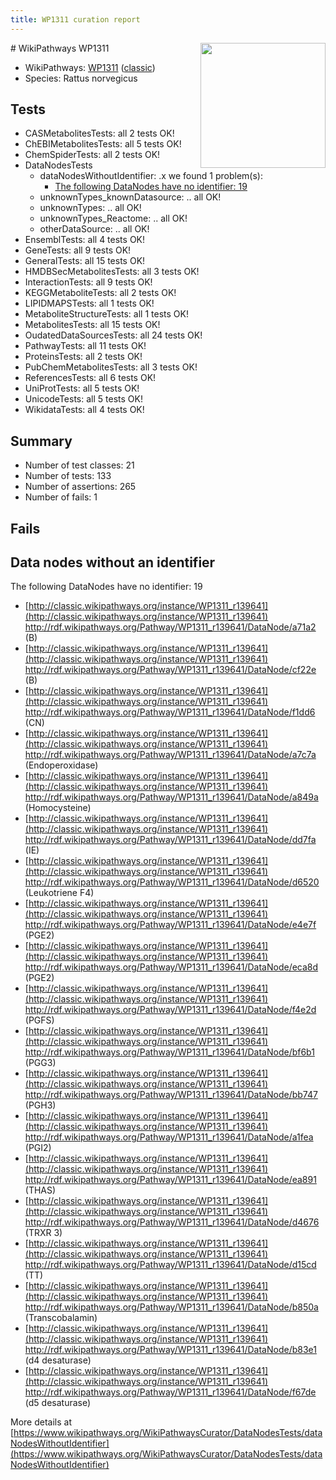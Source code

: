 ```yaml
---
title: WP1311 curation report
---
```


<img style="float: right; width: 200px" src="https://upload.wikimedia.org/wikipedia/commons/thumb/8/83/Wplogo_with_text_500.png/640px-Wplogo_with_text_500.png" />
# WikiPathways WP1311

* WikiPathways: [WP1311](https://wikipathways.org/pathways/WP1311) ([classic](https://classic.wikipathways.org/instance/WP1311))
* Species: Rattus norvegicus
## Tests
* CASMetabolitesTests: all 2 tests OK!
* ChEBIMetabolitesTests: all 5 tests OK!
* ChemSpiderTests: all 2 tests OK!
* DataNodesTests
    * dataNodesWithoutIdentifier: .x we found 1 problem(s):
        * [The following DataNodes have no identifier: 19](#8792c499)
    * unknownTypes_knownDatasource: .. all OK!
    * unknownTypes: .. all OK!
    * unknownTypes_Reactome: .. all OK!
    * otherDataSource: .. all OK!
* EnsemblTests: all 4 tests OK!
* GeneTests: all 9 tests OK!
* GeneralTests: all 15 tests OK!
* HMDBSecMetabolitesTests: all 3 tests OK!
* InteractionTests: all 9 tests OK!
* KEGGMetaboliteTests: all 2 tests OK!
* LIPIDMAPSTests: all 1 tests OK!
* MetaboliteStructureTests: all 1 tests OK!
* MetabolitesTests: all 15 tests OK!
* OudatedDataSourcesTests: all 24 tests OK!
* PathwayTests: all 11 tests OK!
* ProteinsTests: all 2 tests OK!
* PubChemMetabolitesTests: all 3 tests OK!
* ReferencesTests: all 6 tests OK!
* UniProtTests: all 5 tests OK!
* UnicodeTests: all 5 tests OK!
* WikidataTests: all 4 tests OK!


## Summary

* Number of test classes: 21
* Number of tests: 133
* Number of assertions: 265
* Number of fails: 1

## Fails

<a name="8792c499" />

## Data nodes without an identifier

The following DataNodes have no identifier: 19

* [http://classic.wikipathways.org/instance/WP1311_r139641](http://classic.wikipathways.org/instance/WP1311_r139641) http://rdf.wikipathways.org/Pathway/WP1311_r139641/DataNode/a71a2 (B)
* [http://classic.wikipathways.org/instance/WP1311_r139641](http://classic.wikipathways.org/instance/WP1311_r139641) http://rdf.wikipathways.org/Pathway/WP1311_r139641/DataNode/cf22e (B)
* [http://classic.wikipathways.org/instance/WP1311_r139641](http://classic.wikipathways.org/instance/WP1311_r139641) http://rdf.wikipathways.org/Pathway/WP1311_r139641/DataNode/f1dd6 (CN)
* [http://classic.wikipathways.org/instance/WP1311_r139641](http://classic.wikipathways.org/instance/WP1311_r139641) http://rdf.wikipathways.org/Pathway/WP1311_r139641/DataNode/a7c7a (Endoperoxidase)
* [http://classic.wikipathways.org/instance/WP1311_r139641](http://classic.wikipathways.org/instance/WP1311_r139641) http://rdf.wikipathways.org/Pathway/WP1311_r139641/DataNode/a849a (Homocysteine)
* [http://classic.wikipathways.org/instance/WP1311_r139641](http://classic.wikipathways.org/instance/WP1311_r139641) http://rdf.wikipathways.org/Pathway/WP1311_r139641/DataNode/dd7fa (IE)
* [http://classic.wikipathways.org/instance/WP1311_r139641](http://classic.wikipathways.org/instance/WP1311_r139641) http://rdf.wikipathways.org/Pathway/WP1311_r139641/DataNode/d6520 (Leukotriene F4)
* [http://classic.wikipathways.org/instance/WP1311_r139641](http://classic.wikipathways.org/instance/WP1311_r139641) http://rdf.wikipathways.org/Pathway/WP1311_r139641/DataNode/e4e7f (PGE2)
* [http://classic.wikipathways.org/instance/WP1311_r139641](http://classic.wikipathways.org/instance/WP1311_r139641) http://rdf.wikipathways.org/Pathway/WP1311_r139641/DataNode/eca8d (PGE2)
* [http://classic.wikipathways.org/instance/WP1311_r139641](http://classic.wikipathways.org/instance/WP1311_r139641) http://rdf.wikipathways.org/Pathway/WP1311_r139641/DataNode/f4e2d (PGFS)
* [http://classic.wikipathways.org/instance/WP1311_r139641](http://classic.wikipathways.org/instance/WP1311_r139641) http://rdf.wikipathways.org/Pathway/WP1311_r139641/DataNode/bf6b1 (PGG3)
* [http://classic.wikipathways.org/instance/WP1311_r139641](http://classic.wikipathways.org/instance/WP1311_r139641) http://rdf.wikipathways.org/Pathway/WP1311_r139641/DataNode/bb747 (PGH3)
* [http://classic.wikipathways.org/instance/WP1311_r139641](http://classic.wikipathways.org/instance/WP1311_r139641) http://rdf.wikipathways.org/Pathway/WP1311_r139641/DataNode/a1fea (PGI2)
* [http://classic.wikipathways.org/instance/WP1311_r139641](http://classic.wikipathways.org/instance/WP1311_r139641) http://rdf.wikipathways.org/Pathway/WP1311_r139641/DataNode/ea891 (THAS)
* [http://classic.wikipathways.org/instance/WP1311_r139641](http://classic.wikipathways.org/instance/WP1311_r139641) http://rdf.wikipathways.org/Pathway/WP1311_r139641/DataNode/d4676 (TRXR 3)
* [http://classic.wikipathways.org/instance/WP1311_r139641](http://classic.wikipathways.org/instance/WP1311_r139641) http://rdf.wikipathways.org/Pathway/WP1311_r139641/DataNode/d15cd (TT)
* [http://classic.wikipathways.org/instance/WP1311_r139641](http://classic.wikipathways.org/instance/WP1311_r139641) http://rdf.wikipathways.org/Pathway/WP1311_r139641/DataNode/b850a (Transcobalamin)
* [http://classic.wikipathways.org/instance/WP1311_r139641](http://classic.wikipathways.org/instance/WP1311_r139641) http://rdf.wikipathways.org/Pathway/WP1311_r139641/DataNode/b83e1 (d4 desaturase)
* [http://classic.wikipathways.org/instance/WP1311_r139641](http://classic.wikipathways.org/instance/WP1311_r139641) http://rdf.wikipathways.org/Pathway/WP1311_r139641/DataNode/f67de (d5 desaturase)


More details at [https://www.wikipathways.org/WikiPathwaysCurator/DataNodesTests/dataNodesWithoutIdentifier](https://www.wikipathways.org/WikiPathwaysCurator/DataNodesTests/dataNodesWithoutIdentifier)

